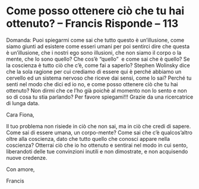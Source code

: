 # Come posso ottenere ciò che tu hai ottenuto? – Francis Risponde – 113

Domanda: Puoi spiegarmi come sai che tutto questo &egrave; un&rsquo;illusione, come siamo giunti ad esistere come esseri umani per poi sentirci dire che questa &egrave; un&rsquo;illusione, che i nostri ego sono illusioni, che non siamo il corpo o la mente, che Io sono quello? Che cos&rsquo;&egrave; &ldquo;quello&rdquo;&nbsp; e come sai che &egrave; quello? Se la coscienza &egrave; tutto ci&ograve; che c&rsquo;&egrave;, come fai a saperlo? Stephen Wolinsky dice che la sola ragione per cui crediamo di essere qui &egrave; perch&eacute; abbiamo un cervello ed un sistema nervoso che riceve dai sensi, come lo sai? Perch&eacute; tu senti nel modo che dici ed io no, e come posso ottenere ci&ograve; che tu hai ottenuto? Non dirmi che ce l&rsquo;ho gi&agrave; poich&egrave; al momento non lo sento e non so di cosa tu stia parlando? Per favore spiegami!!! Grazie da una ricercatrice di lunga data.

Cara Fiona,

Il tuo problema non risiede in ci&ograve; che non sai, ma in ci&ograve; che credi di sapere. Come sai di essere umana, un corpo-mente? Come sai che c&rsquo;&egrave; qualcos&rsquo;altro oltre alla coscienza, dato che tutto quello che conosci appare nella coscienza? Otterrai ci&ograve; che io ho ottenuto e sentirai nel modo in cui sento, liberandoti delle tue convinzioni inutili e non dimostrate, e non acquisendo nuove credenze.

Con amore,

Francis

